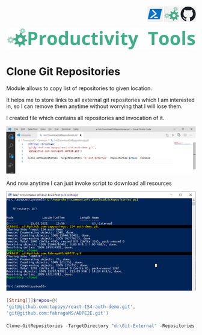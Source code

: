 <!--Category:PowerShell--> 
 <p align="right">
    <a href="https://www.powershellgallery.com/packages/ProductivityTools.CloneGitRepositories/"><img src="Images/Header/Powershell_border_40px.png" /></a>
    <a href="http://www.productivitytools.tech/display-position/"><img src="Images/Header/ProductivityTools_green_40px_2.png" /><a> 
    <a href="https://github.com/pwujczyk/ProductivityTools.CloneGitRepositories"><img src="Images/Header/Github_border_40px.png" /></a>
</p>
<p align="center">
    <a href="http://http://productivitytools.tech/">
        <img src="Images/Header/LogoTitle_green_500px.png" />
    </a>
</p>

# Clone Git Repositories

Module allows to copy list of repositories to given location. 

<!--more-->
It helps me to store links to all external git repositories which I am interested in, so I can remove them anytime without worrying that I will lose them. 

I created file which contains all repositories and invocation of it.
<!--og-image-->
![Display settings](Images/InitRepositories.png)

And now anytime I can just invoke script to download all resources

![Display settings](Images/Cloning.png)


```PowerShell
[String[]]$repos=@(
'git@github.com:tappyy/react-IS4-auth-demo.git',
'git@github.com:fabragaMS/ADPE2E.git')

Clone-GitRepositories -TargetDirectory "d:\Git-External" -Repositories $repos -Verbose

```


